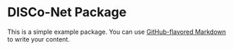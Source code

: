# DISCo-Net Package

This is a simple example package. You can use
[GitHub-flavored Markdown](https://guides.github.com/features/mastering-markdown/)
to write your content.
